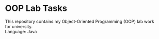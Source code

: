 # OOP Lab Tasks

This repository contains my Object-Oriented Programming (OOP) lab work for university.  
Language: Java
